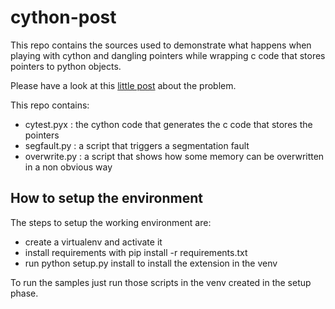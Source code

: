 cython-post
===========

This repo contains the sources used to demonstrate what happens
when playing with cython and dangling pointers while wrapping c code
that stores pointers to python objects.

Please have a look at this [little post](https://francesco.pischedda.info/posts/cython-and-c-pointers/) about the problem.

This repo contains:
* cytest.pyx : the cython code that generates the c code that stores the pointers
* segfault.py : a script that triggers a segmentation fault
* overwrite.py : a script that shows how some memory can be overwritten in a non obvious way

How to setup the environment
----------------------------

The steps to setup the working environment are:
- create a virtualenv and activate it
- install requirements with pip install -r requirements.txt
- run python setup.py install to install the extension in the venv

To run the samples just run those scripts in the venv created in the setup phase.
